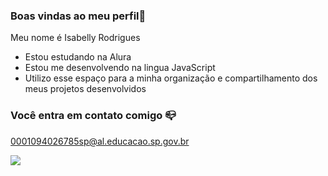 ### Boas vindas ao meu perfil💙

Meu nome é Isabelly Rodrigues 

- Estou estudando na Alura
- Estou me desenvolvendo na lingua JavaScript
- Utilizo esse espaço para a minha organização e compartilhamento dos meus projetos desenvolvidos

### Você entra em contato comigo 📪
0001094026785sp@al.educacao.sp.gov.br


![](https://media1.tenor.com/m/VG57dp4st8wAAAAC/elmer-sheep.gif)
